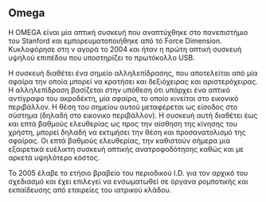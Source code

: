 ## Omega 

H OMEGA είναι μία απτική συσκευή που αναπτύχθηκε στο πανεπιστήμιο του Stanford και εμπορευματοποιήθηκε από τό Force Dimension. Κυκλοφόρησε στη ν αγορά το 2004 και ήταν η πρώτη απτική συσκευή υψηλού επιπέδου που υποστηρίζει το πρωτόκολλο USB. 

Η συσκευή διαθέτει ένα σημείο αλληλεπίδρασης, που αποτελείται από μία σφαίρα την οποία μπορεί να κρατήσει και δεξιόχειρας και αριστερόχειρας. Η αλληλεπίδραση βασίζεται στην υπόθεση ότι υπάρχει ένα απτικό αντίγραφο του ακροδέκτη, μία σφαίρα, το οποίο κινείται στο εικονικό περιβάλλον. Η θέση του σημείου αυτού μεταφέρεται ως είσοδος στο σύστημα (δηλαδή στο εικονικο περιβάλλον). Η συσκευή αυτή διαθέτει έως και επτά βαθμούς ελευθερίας ως προς την αίσθηση της κίνησης του χρήστη, μπορεί δηλαδή να εκτιμήσει την θέση και προσανατολισμό της σφαίρας. Οι επτά βαθμούς ελευθερίας, την καθιστούν  σήμερα μια εξαιρετικά ευέλικτη συσκευή απτικής ανατροφοδότησης καθώς και με αρκετά υψηλότερο κόστος.  

Το 2005 έλαβε το ετήσιο βραβείο του  περιοδικού I.D. για τον αρχικό του σχεδιασμό και έχει επιλεγεί να ενσωματωθεί σε όργανα ρομποτικής και εκπαίδευσης από εταιρείες του ιατρικού κλάδου.

